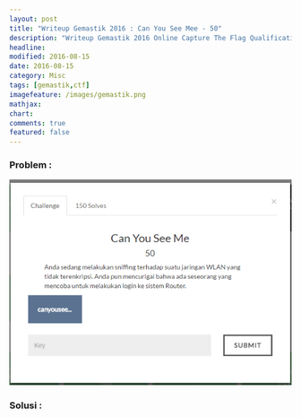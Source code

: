 ```yaml
---
layout: post
title: "Writeup Gemastik 2016 : Can You See Mee - 50"
description: "Writeup Gemastik 2016 Online Capture The Flag Qualification"
headline: 
modified: 2016-08-15
date: 2016-08-15
category: Misc
tags: [gemastik,ctf]
imagefeature: /images/gemastik.png
mathjax: 
chart: 
comments: true
featured: false
---
```


### Problem :

![Can You See Mee](/images/can-you-see-mee.png)


### Solusi :


